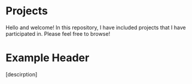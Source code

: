 # Projects

Hello and welcome! In this repository, I have included projects that I have participated in. Please feel free to browse!

# Example Header
[descirption]
